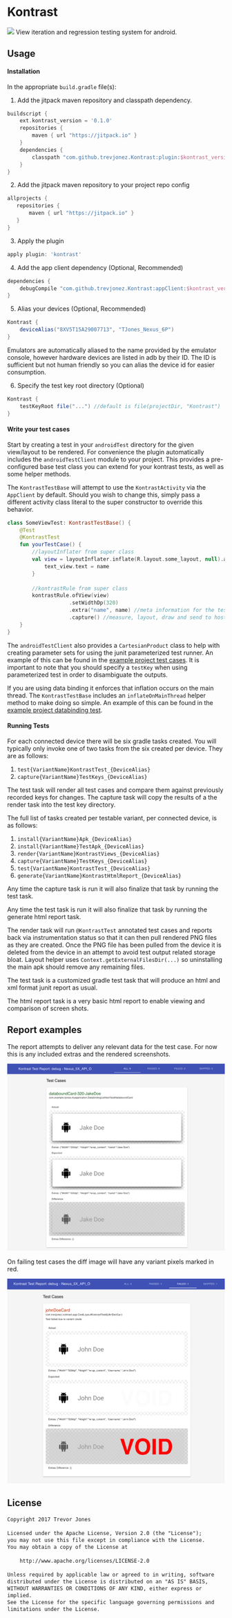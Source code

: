 # Kontrast
[![](https://jitpack.io/v/trevjonez/kontrast.svg)](https://jitpack.io/#trevjonez/kontrast)
View iteration and regression testing system for android.

## Usage

#### Installation
In the appropriate `build.gradle` file(s):
 
 1. Add the jitpack maven repository and classpath dependency. 
```groovy
buildscript {
    ext.kontrast_version = '0.1.0'
    repositories {
        maven { url "https://jitpack.io" }
    }
    dependencies {
        classpath "com.github.trevjonez.Kontrast:plugin:$kontrast_version"
    }
}
```

 2. Add the jitpack maven repository to your project repo config
 ```groovy
allprojects {
    repositories {
        maven { url "https://jitpack.io" }
    }
}
```

 3. Apply the plugin
```groovy
apply plugin: 'kontrast'
```

 4. Add the app client dependency (Optional, Recommended)
```groovy
dependencies {
    debugCompile "com.github.trevjonez.Kontrast:appClient:$kontrast_version"
}
```

 5. Alias your devices (Optional, Recommended)
```groovy
Kontrast {
    deviceAlias("8XV5T15A29007713", "TJones_Nexus_6P")
}
```
Emulators are automatically aliased to the name provided by the emulator console, however hardware devices are listed in adb by their ID.
The ID is sufficient but not human friendly so you can alias the device id for easier consumption.

 6. Specify the test key root directory (Optional)
```groovy
Kontrast {
    testKeyRoot file("...") //default is file(projectDir, "Kontrast")
}
```
 
#### Write your test cases

Start by creating a test in your `androidTest` directory for the given view/layout to be rendered. 
For convenience the plugin automatically includes the `androidTestClient` module to your project. 
This provides a pre-configured base test class you can extend for your kontrast tests, as well as some helper methods.
 
The `KontrastTestBase` will attempt to use the `KontrastActivity` via the `AppClient` by default.
Should you wish to change this, simply pass a different activity class literal to the super constructor to override this behavior.

```kotlin
class SomeViewTest: KontrastTestBase() {
    @Test
    @KontrastTest
    fun yourTestCase() {
        //layoutInflater from super class
        val view = layoutInflater.inflate(R.layout.some_layout, null).apply {
            text_view.text = name
        }
        
        //kontrastRule from super class
        kontrastRule.ofView(view)
                    .setWidthDp(320)
                    .extra("name", name) //meta information for the test report
                    .capture() //measure, layout, draw and send to host machine
    }    
}
```

The `androidTestClient` also provides a `CartesianProduct` class to help with creating parameter sets for using the junit parameterized test runner.
An example of this can be found in the [example project test cases](https://github.com/trevjonez/Kontrast/blob/master/example/app/src/androidTest/java/com/example/tjones/myapplication/PlainListItemTest.kt).
It is important to note that you should specify a `testKey` when using parameterized test in order to disambiguate the outputs. 

If you are using data binding it enforces that inflation occurs on the main thread. 
The `KontrastTestBase` includes an `inflateOnMainThread` helper method to make doing so simple. 
An example of this can be found in the [example project databinding test](https://github.com/trevjonez/Kontrast/blob/master/example/app/src/androidTest/java/com/example/tjones/myapplication/DatabindingListItemTest.kt).
 
#### Running Tests
For each connected device there will be six gradle tasks created. 
You will typically only invoke one of two tasks from the six created per device. 
They are as follows:
  1. `test{VariantName}KontrastTest_{DeviceAlias}`
  2. `capture{VariantName}TestKeys_{DeviceAlias}`
  
The test task will render all test cases and compare them against previously recorded keys for changes. 
The capture task will copy the results of a the render task into the test key directory.

The full list of tasks created per testable variant, per connected device, is as follows:
  1. `install{VariantName}Apk_{DeviceAlias}`
  2. `install{VariantName}TestApk_{DeviceAlias}`
  3. `render{VariantName}KontrastViews_{DeviceAlias}`
  4. `capture{VariantName}TestKeys_{DeviceAlias}`
  5. `test{VariantName}KontrastTest_{DeviceAlias}`
  6. `generate{VariantName}KontrastHtmlReport_{DeviceAlias}`
  
Any time the capture task is run it will also finalize that task by running the test task.
  
Any time the test task is run it will also finalize that task by running the generate html report task.
  
The render task will run `@KontrastTest` annotated test cases and reports back via instrumentation status so that it can then pull rendered PNG files as they are created. 
Once the PNG file has been pulled from the device it is deleted from the device in an attempt to avoid test output related storage bloat. 
Layout helper uses `Context.getExternalFilesDir(...)` so uninstalling the main apk should remove any remaining files.

The test task is a customized gradle test task that will produce an html and xml format junit report as usual.

The html report task is a very basic html report to enable viewing and comparison of screen shots.

## Report examples

The report attempts to deliver any relevant data for the test case. 
For now this is any included extras and the rendered screenshots.

![Report index screenshot](reportImages/ReportIndex.png)

On failing test cases the diff image will have any variant pixels marked in red.

![Report with failing test](reportImages/FailedTest.png)


## License
    Copyright 2017 Trevor Jones

    Licensed under the Apache License, Version 2.0 (the "License");
    you may not use this file except in compliance with the License.
    You may obtain a copy of the License at

        http://www.apache.org/licenses/LICENSE-2.0

    Unless required by applicable law or agreed to in writing, software
    distributed under the License is distributed on an "AS IS" BASIS,
    WITHOUT WARRANTIES OR CONDITIONS OF ANY KIND, either express or implied.
    See the License for the specific language governing permissions and
    limitations under the License.